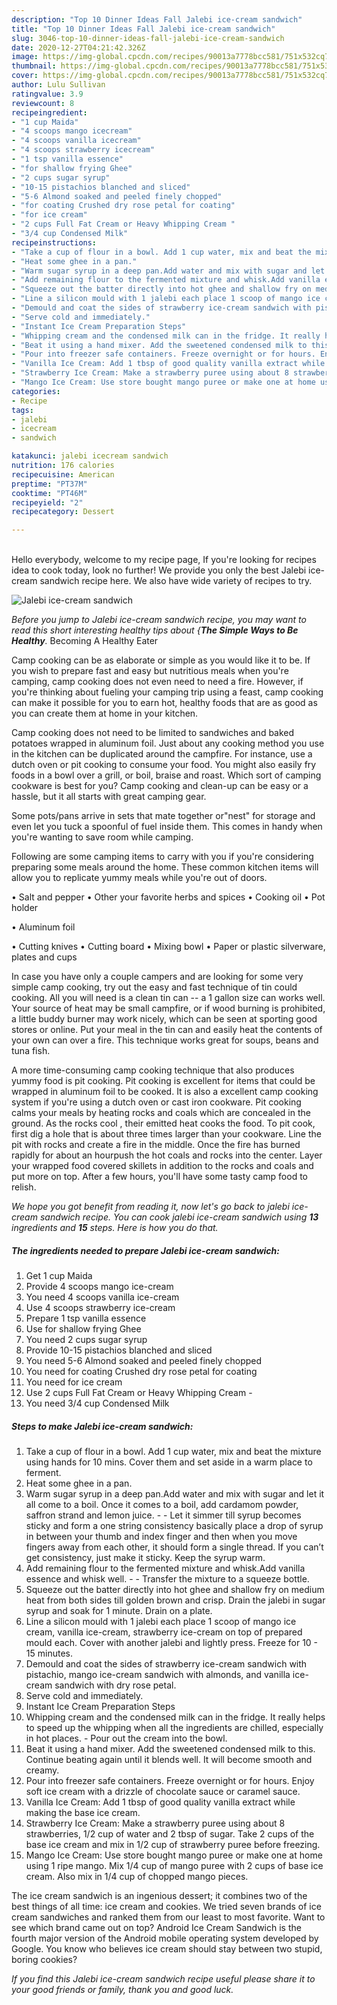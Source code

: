 ```yaml
---
description: "Top 10 Dinner Ideas Fall Jalebi ice-cream sandwich"
title: "Top 10 Dinner Ideas Fall Jalebi ice-cream sandwich"
slug: 3046-top-10-dinner-ideas-fall-jalebi-ice-cream-sandwich
date: 2020-12-27T04:21:42.326Z
image: https://img-global.cpcdn.com/recipes/90013a7778bcc581/751x532cq70/jalebi-ice-cream-sandwich-recipe-main-photo.jpg
thumbnail: https://img-global.cpcdn.com/recipes/90013a7778bcc581/751x532cq70/jalebi-ice-cream-sandwich-recipe-main-photo.jpg
cover: https://img-global.cpcdn.com/recipes/90013a7778bcc581/751x532cq70/jalebi-ice-cream-sandwich-recipe-main-photo.jpg
author: Lulu Sullivan
ratingvalue: 3.9
reviewcount: 8
recipeingredient:
- "1 cup Maida"
- "4 scoops mango icecream"
- "4 scoops vanilla icecream"
- "4 scoops strawberry icecream"
- "1 tsp vanilla essence"
- "for shallow frying Ghee"
- "2 cups sugar syrup"
- "10-15 pistachios blanched and sliced"
- "5-6 Almond soaked and peeled finely chopped"
- "for coating Crushed dry rose petal for coating"
- "for ice cream"
- "2 cups Full Fat Cream or Heavy Whipping Cream "
- "3/4 cup Condensed Milk"
recipeinstructions:
- "Take a cup of flour in a bowl. Add 1 cup water, mix and beat the mixture using hands for 10 mins. Cover them and set aside in a warm place to ferment."
- "Heat some ghee in a pan."
- "Warm sugar syrup in a deep pan.Add water and mix with sugar and let it all come to a boil. Once it comes to a boil, add cardamom powder, saffron strand and lemon juice.  Let it simmer till syrup becomes sticky and form a one string consistency basically place a drop of syrup in between your thumb and index finger and then when you move fingers away from each other, it should form a single thread. If you can’t get consistency, just make it sticky. Keep the syrup warm."
- "Add remaining flour to the fermented mixture and whisk.Add vanilla essence and whisk well.  Transfer the mixture to a squeeze bottle."
- "Squeeze out the batter directly into hot ghee and shallow fry on medium heat from both sides till golden brown and crisp. Drain the jalebi in sugar syrup and soak for 1 minute. Drain on a plate."
- "Line a silicon mould with 1 jalebi each place 1 scoop of mango ice cream, vanilla ice-cream, strawberry ice-cream on top of prepared mould each. Cover with another jalebi and lightly press. Freeze for 10 - 15 minutes."
- "Demould and coat the sides of strawberry ice-cream sandwich with pistachio, mango ice-cream sandwich with almonds, and vanilla ice-cream sandwich with dry rose petal."
- "Serve cold and immediately."
- "Instant Ice Cream Preparation Steps"
- "Whipping cream and the condensed milk can in the fridge. It really helps to speed up the whipping when all the ingredients are chilled, especially in hot places. Pour out the cream into the bowl."
- "Beat it using a hand mixer. Add the sweetened condensed milk to this. Continue beating again until it blends well. It will become smooth and creamy."
- "Pour into freezer safe containers. Freeze overnight or for hours. Enjoy soft ice cream with a drizzle of chocolate sauce or caramel sauce."
- "Vanilla Ice Cream: Add 1 tbsp of good quality vanilla extract while making the base ice cream."
- "Strawberry Ice Cream: Make a strawberry puree using about 8 strawberries, 1/2 cup of water and 2 tbsp of sugar. Take 2 cups of the base ice cream and mix in 1/2 cup of strawberry puree before freezing."
- "Mango Ice Cream: Use store bought mango puree or make one at home using 1 ripe mango. Mix 1/4 cup of mango puree with 2 cups of base ice cream. Also mix in 1/4 cup of chopped mango pieces."
categories:
- Recipe
tags:
- jalebi
- icecream
- sandwich

katakunci: jalebi icecream sandwich 
nutrition: 176 calories
recipecuisine: American
preptime: "PT37M"
cooktime: "PT46M"
recipeyield: "2"
recipecategory: Dessert

---
```

<br>
Hello everybody, welcome to my recipe page, If you're looking for recipes idea to cook today, look no further! We provide you only the best Jalebi ice-cream sandwich recipe here. We also have wide variety of recipes to try.
<br>


![Jalebi ice-cream sandwich](https://img-global.cpcdn.com/recipes/90013a7778bcc581/751x532cq70/jalebi-ice-cream-sandwich-recipe-main-photo.jpg)

<i>Before you jump to Jalebi ice-cream sandwich recipe, you may want to read this short interesting healthy tips about {<strong>The Simple Ways to Be Healthy</strong>.</i>
Becoming A Healthy Eater

    
Camp cooking can be as elaborate or simple as you would like it to be. If you wish to prepare fast and easy but nutritious meals when you're camping, camp cooking does not even need to need a fire. However, if you're thinking about fueling your camping trip using a feast, camp cooking can make it possible for you to earn hot, healthy foods that are as good as you can create them at home in your kitchen.

Camp cooking does not need to be limited to sandwiches and baked potatoes wrapped in aluminum foil.  Just about any cooking method you use in the kitchen can be duplicated around the campfire. For instance, use a dutch oven or pit cooking to consume your food. You might also easily fry foods in a bowl over a grill, or boil, braise and roast. Which sort of camping cookware is best for you? Camp cooking and clean-up can be easy or a hassle, but it all starts with great camping gear.

Some pots/pans arrive in sets that mate together or"nest" for storage and even let you tuck a spoonful of fuel inside them. This comes in handy when you're wanting to save room while camping.

Following are some camping items to carry with you if you're considering preparing some meals around the home. These common kitchen items will allow you to replicate yummy meals while you're out of doors.

• Salt and pepper
• Other your favorite herbs and spices
• Cooking oil
• Pot holder

• Aluminum foil

• Cutting knives
• Cutting board
• Mixing bowl
• Paper or plastic silverware, plates and cups

In case you have only a couple campers and are looking for some very simple camp cooking, try out the easy and fast technique of tin could cooking. All you will need is a clean tin can -- a 1 gallon size can works well. Your source of heat may be small campfire, or if wood burning is prohibited, a little buddy burner may work nicely, which can be seen at sporting good stores or online. Put your meal in the tin can and easily heat the contents of your own can over a fire.  This technique works great for soups, beans and tuna fish.

A more time-consuming camp cooking technique that also produces yummy food is pit cooking. Pit cooking is excellent for items that could be wrapped in aluminum foil to be cooked.  It is also a excellent camp cooking system if you're using a dutch oven or cast iron cookware. Pit cooking calms your meals by heating rocks and coals which are concealed in the ground. As the rocks cool , their emitted heat cooks the food. To pit cook, first dig a hole that is about three times larger than your cookware. Line the pit with rocks and create a fire in the middle. Once the fire has burned rapidly for about an hourpush the hot coals and rocks into the center. Layer your wrapped food covered skillets in addition to the rocks and coals and put more on top. After a few hours, you'll have some tasty camp food to relish.


<i>We hope you got benefit from reading it, now let's go back to jalebi ice-cream sandwich recipe. You can cook jalebi ice-cream sandwich using <strong>13</strong> ingredients and <strong>15</strong> steps. Here is how you do that.
</i>

##### The ingredients needed to prepare Jalebi ice-cream sandwich:

1. Get 1 cup Maida
1. Provide 4 scoops mango ice-cream
1. You need 4 scoops vanilla ice-cream
1. Use 4 scoops strawberry ice-cream
1. Prepare 1 tsp vanilla essence
1. Use for shallow frying Ghee
1. You need 2 cups sugar syrup
1. Provide 10-15 pistachios blanched and sliced
1. You need 5-6 Almond soaked and peeled finely chopped
1. You need for coating Crushed dry rose petal for coating
1. You need for ice cream
1. Use 2 cups Full Fat Cream or Heavy Whipping Cream -
1. You need 3/4 cup Condensed Milk


##### Steps to make Jalebi ice-cream sandwich:

1. Take a cup of flour in a bowl. Add 1 cup water, mix and beat the mixture using hands for 10 mins. Cover them and set aside in a warm place to ferment.
1. Heat some ghee in a pan.
1. Warm sugar syrup in a deep pan.Add water and mix with sugar and let it all come to a boil. Once it comes to a boil, add cardamom powder, saffron strand and lemon juice. -  - Let it simmer till syrup becomes sticky and form a one string consistency basically place a drop of syrup in between your thumb and index finger and then when you move fingers away from each other, it should form a single thread. If you can’t get consistency, just make it sticky. Keep the syrup warm.
1. Add remaining flour to the fermented mixture and whisk.Add vanilla essence and whisk well. -  - Transfer the mixture to a squeeze bottle.
1. Squeeze out the batter directly into hot ghee and shallow fry on medium heat from both sides till golden brown and crisp. Drain the jalebi in sugar syrup and soak for 1 minute. Drain on a plate.
1. Line a silicon mould with 1 jalebi each place 1 scoop of mango ice cream, vanilla ice-cream, strawberry ice-cream on top of prepared mould each. Cover with another jalebi and lightly press. Freeze for 10 - 15 minutes.
1. Demould and coat the sides of strawberry ice-cream sandwich with pistachio, mango ice-cream sandwich with almonds, and vanilla ice-cream sandwich with dry rose petal.
1. Serve cold and immediately.
1. Instant Ice Cream Preparation Steps
1. Whipping cream and the condensed milk can in the fridge. It really helps to speed up the whipping when all the ingredients are chilled, especially in hot places. - Pour out the cream into the bowl.
1. Beat it using a hand mixer. Add the sweetened condensed milk to this. Continue beating again until it blends well. It will become smooth and creamy.
1. Pour into freezer safe containers. Freeze overnight or for hours. Enjoy soft ice cream with a drizzle of chocolate sauce or caramel sauce.
1. Vanilla Ice Cream: Add 1 tbsp of good quality vanilla extract while making the base ice cream.
1. Strawberry Ice Cream: Make a strawberry puree using about 8 strawberries, 1/2 cup of water and 2 tbsp of sugar. Take 2 cups of the base ice cream and mix in 1/2 cup of strawberry puree before freezing.
1. Mango Ice Cream: Use store bought mango puree or make one at home using 1 ripe mango. Mix 1/4 cup of mango puree with 2 cups of base ice cream. Also mix in 1/4 cup of chopped mango pieces.


The ice cream sandwich is an ingenious dessert; it combines two of the best things of all time: ice cream and cookies. We tried seven brands of ice cream sandwiches and ranked them from our least to most favorite. Want to see which brand came out on top? Android Ice Cream Sandwich is the fourth major version of the Android mobile operating system developed by Google. You know who believes ice cream should stay between two stupid, boring cookies? 

<i>If you find this Jalebi ice-cream sandwich recipe useful please share it to your good friends or family, thank you and good luck.</i>
